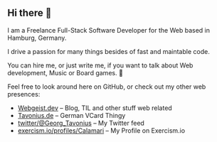 ## Hi there 👋

I am a Freelance Full-Stack Software Developer for the Web based in Hamburg, Germany.

I drive a passion for many things besides of fast and maintable code.

You can hire me, or just write me, if you want to talk about Web development, Music or Board games. 🤗

Feel free to look around here on GitHub, or check out my other web presences:

- [Webgeist.dev](https://webgeist.dev) – Blog, TIL and other stuff web related
- [Tavonius.de](https://tavonius.de) – German VCard Thingy
- [twitter/@Georg_Tavonius](https://twitter.com/Georg_Tavonius) – My Twitter feed
- [exercism.io/profiles/Calamari](https://exercism.io/profiles/Calamari) – My Profile on Exercism.io
